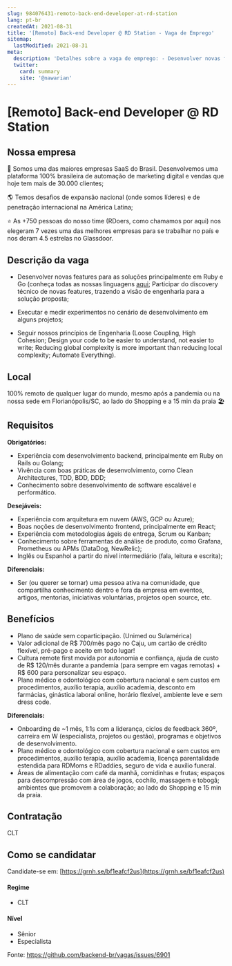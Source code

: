 ```yaml
---
slug: 984076431-remoto-back-end-developer-at-rd-station
lang: pt-br
createdAt: 2021-08-31
title: '[Remoto] Back-end Developer @ RD Station - Vaga de Emprego'
sitemap:
  lastModified: 2021-08-31
meta:
  description: 'Detalhes sobre a vaga de emprego: - Desenvolver novas features para as soluções principalmente em Ruby e Go (conheça todas as nossas linguagens [aqui](https://stackshare.io/resultados-digitais/rd-station); Participar do discovery técnico de novas features, trazendo a visão de engenharia para a solução proposta; - Executar e medir experimentos no cenário de desenvolvimento em alguns projetos; - Seguir nossos princípios de Engenharia (Loose Coupling, High Cohesion; Design your code to be easier to understand, not easier to write; Reducing global complexity is more important than reducing local complexity; Automate Everything).'
  twitter:
    card: summary
    site: '@nawarian'
---
```


# [Remoto] Back-end Developer @ RD Station

## Nossa empresa

🚀 Somos uma das maiores empresas SaaS do Brasil. Desenvolvemos uma plataforma 100% brasileira de automação de marketing digital e vendas que hoje tem mais de 30.000 clientes;

🌎 Temos desafios de expansão nacional (onde somos líderes) e de penetração internacional na América Latina;

⭐ As +750 pessoas do nosso time (RDoers, como chamamos por aqui) nos elegeram 7 vezes uma das melhores empresas para se trabalhar no país e nos deram 4.5 estrelas no Glassdoor.

## Descrição da vaga

- Desenvolver novas features para as soluções principalmente em Ruby e Go (conheça todas as nossas linguagens [aqui](https://stackshare.io/resultados-digitais/rd-station); 
Participar do discovery técnico de novas features, trazendo a visão de engenharia para a solução proposta;

- Executar e medir experimentos no cenário de desenvolvimento em alguns projetos;

- Seguir nossos princípios de Engenharia (Loose Coupling, High Cohesion; Design your code to be easier to understand, not easier to write; Reducing global complexity is more important than reducing local complexity; Automate Everything).

## Local

100% remoto de qualquer lugar do mundo, mesmo após a pandemia ou na nossa sede em Florianópolis/SC, ao lado do Shopping e a 15 min da praia 🏖️

## Requisitos

**Obrigatórios:**
- Experiência com desenvolvimento backend, principalmente em Ruby on Rails ou Golang;
- Vivência com boas práticas de desenvolvimento, como Clean Architectures, TDD, BDD, DDD;
- Conhecimento sobre desenvolvimento de software escalável e performático.

**Desejáveis:**
- Experiência com arquitetura em nuvem (AWS, GCP ou Azure);
- Boas noções de desenvolvimento frontend, principalmente em React;
- Experiência com metodologias ágeis de entrega, Scrum ou Kanban;
- Conhecimento sobre ferramentas de análise de produto, como Grafana, Prometheus ou APMs (DataDog, NewRelic);
- Inglês ou Espanhol a partir do nível intermediário (fala, leitura e escrita);

**Diferenciais:**
- Ser (ou querer se tornar) uma pessoa ativa na comunidade, que compartilha conhecimento dentro e fora da empresa em eventos, artigos, mentorias, iniciativas voluntárias, projetos open source, etc.

## Benefícios

- Plano de saúde sem coparticipação. (Unimed ou Sulamérica)
- Valor adicional de R$ 700/mês pago no Caju, um cartão de crédito flexível, pré-pago e aceito em todo lugar!
- Cultura remote first movida por autonomia e confiança, ajuda de custo de R$ 120/mês durante a pandemia (para sempre em vagas remotas) + R$ 600 para personalizar seu espaço.
- Plano médico e odontológico com cobertura nacional e sem custos em procedimentos, auxílio terapia, auxílio academia, desconto em farmácias, ginástica laboral online, horário flexível, ambiente leve e sem dress code.

**Diferenciais:**
- Onboarding de ~1 mês, 1:1s com a liderança, ciclos de feedback 360º, carreira em W (especialista, projetos ou gestão), programas e objetivos de desenvolvimento.
- ﻿Plano médico e odontológico com cobertura nacional e sem custos em procedimentos, auxílio terapia, auxílio academia, licença parentalidade estendida para RDMoms e RDaddies, seguro de vida e auxílio funeral.
- Áreas de alimentação com café da manhã, comidinhas e frutas; espaços para descompressão com área de jogos, cochilo, massagem e tobogã; ambientes que promovem a colaboração; ao lado do Shopping e 15 min da praia.

## Contratação

CLT

## Como se candidatar

Candidate-se em: [https://grnh.se/bf1eafcf2us](https://grnh.se/bf1eafcf2us)

#### Regime
- CLT

#### Nível
- Sênior
- Especialista

Fonte: https://github.com/backend-br/vagas/issues/6901